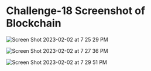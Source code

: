 # Challenge-18 Screenshot of Blockchain

![Screen Shot 2023-02-02 at 7 25 29 PM](https://user-images.githubusercontent.com/111663557/216506052-9094f6db-4a5d-4e2d-a7f3-eb1b169a7fe9.png)

![Screen Shot 2023-02-02 at 7 27 36 PM](https://user-images.githubusercontent.com/111663557/216506091-30cbf0dd-169d-4ff5-b466-07cbf1126545.png)


![Screen Shot 2023-02-02 at 7 29 51 PM](https://user-images.githubusercontent.com/111663557/216506118-ff158367-1611-4ae4-905c-d8a0179be6c0.png)

